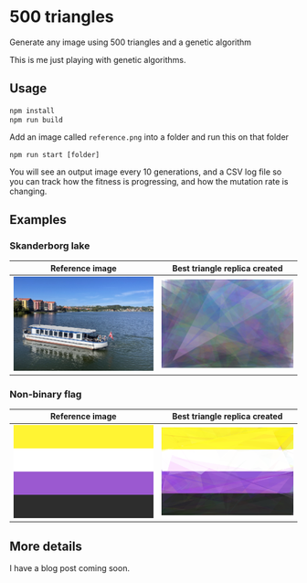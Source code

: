 # 500 triangles

Generate any image using 500 triangles and a genetic algorithm

This is me just playing with genetic algorithms.

## Usage

    npm install
    npm run build

Add an image called `reference.png` into a folder and run this on that folder

    npm run start [folder]

You will see an output image every 10 generations, and a CSV log file so you can track how the fitness is progressing, and how the mutation rate is changing.

## Examples

### Skanderborg lake

| Reference image                                       | Best triangle replica created                            |
| ----------------------------------------------------- | -------------------------------------------------------- |
| ![Skanderborg reference](./skanderborg/reference.png) | ![Skanderborg best solution](./skanderborg/best_yet.png) |

### Non-binary flag

| Reference image                         | Best triangle replica created              |
| --------------------------------------- | ------------------------------------------ |
| ![Enby reference](./enby/reference.png) | ![Enby best solution](./enby/best_yet.png) |

## More details

I have a blog post coming soon.
